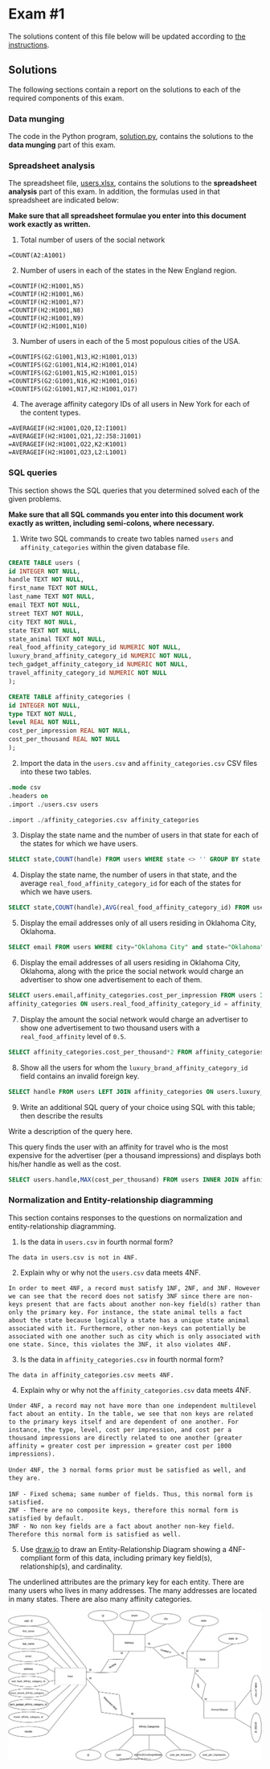 # Exam #1

The solutions content of this file below will be updated according to [the instructions](instructions/instructions.md).

## Solutions

The following sections contain a report on the solutions to each of the required components of this exam.

### Data munging

The code in the Python program, [solution.py](solution.py), contains the solutions to the **data munging** part of this exam.

### Spreadsheet analysis

The spreadsheet file, [users.xlsx](./data/users.xlsx), contains the solutions to the **spreadsheet analysis** part of this exam. In addition, the formulas used in that spreadsheet are indicated below:

**Make sure that all spreadsheet formulae you enter into this document work exactly as written.**

1. Total number of users of the social network

```
=COUNT(A2:A1001)
```

2. Number of users in each of the states in the New England region.

```
=COUNTIF(H2:H1001,N5)
=COUNTIF(H2:H1001,N6)
=COUNTIF(H2:H1001,N7)
=COUNTIF(H2:H1001,N8)
=COUNTIF(H2:H1001,N9)
=COUNTIF(H2:H1001,N10)
```

3. Number of users in each of the 5 most populous cities of the USA.

```
=COUNTIFS(G2:G1001,N13,H2:H1001,O13)
=COUNTIFS(G2:G1001,N14,H2:H1001,O14)
=COUNTIFS(G2:G1001,N15,H2:H1001,O15)
=COUNTIFS(G2:G1001,N16,H2:H1001,O16)
=COUNTIFS(G2:G1001,N17,H2:H1001,O17)
```

4. The average affinity category IDs of all users in New York for each of the content types.

```
=AVERAGEIF(H2:H1001,O20,I2:I1001)
=AVERAGEIF(H2:H1001,O21,J2:J58:J1001)
=AVERAGEIF(H2:H1001,O22,K2:K1001)
=AVERAGEIF(H2:H1001,O23,L2:L1001)
```

### SQL queries

This section shows the SQL queries that you determined solved each of the given problems.

**Make sure that all SQL commands you enter into this document work exactly as written, including semi-colons, where necessary.**

1. Write two SQL commands to create two tables named `users` and `affinity_categories` within the given database file.

```sql
CREATE TABLE users (
id INTEGER NOT NULL,
handle TEXT NOT NULL,
first_name TEXT NOT NULL,
last_name TEXT NOT NULL,
email TEXT NOT NULL,
street TEXT NOT NULL,
city TEXT NOT NULL,
state TEXT NOT NULL,
state_animal TEXT NOT NULL,
real_food_affinity_category_id NUMERIC NOT NULL,
luxury_brand_affinity_category_id NUMERIC NOT NULL,
tech_gadget_affinity_category_id NUMERIC NOT NULL,
travel_affinity_category_id NUMERIC NOT NULL
);
```

```sql
CREATE TABLE affinity_categories (
id INTEGER NOT NULL,
type TEXT NOT NULL,
level REAL NOT NULL,
cost_per_impression REAL NOT NULL,
cost_per_thousand REAL NOT NULL
);
```

2. Import the data in the `users.csv` and `affinity_categories.csv` CSV files into these two tables.

```sql
.mode csv
.headers on
.import ./users.csv users

```

```sql
.import ./affinity_categories.csv affinity_categories
```

3. Display the state name and the number of users in that state for each of the states for which we have users.

```sql
SELECT state,COUNT(handle) FROM users WHERE state <> '' GROUP BY state;
```

4. Display the state name, the number of users in that state, and the average `real_food_affinity_category_id` for each of the states for which we have users.

```sql
SELECT state,COUNT(handle),AVG(real_food_affinity_category_id) FROM users WHERE real_food_affinity_category_id <> '' GROUP BY state;
```

5. Display the email addresses only of all users residing in Oklahoma City, Oklahoma.

```sql
SELECT email FROM users WHERE city="Oklahoma City" and state="Oklahoma"; 
```

6. Display the email addresses of all users residing in Oklahoma City, Oklahoma, along with the price the social network would charge an advertiser to show one advertisement to each of them.

```sql
SELECT users.email,affinity_categories.cost_per_impression FROM users INNER JOIN
affinity_categories ON users.real_food_affinity_category_id = affinity_categories.id WHERE city="Oklahoma City" and state="Oklahoma";
```

7. Display the amount the social network would charge an advertiser to show one advertisement to two thousand users with a `real_food_affinity` level of `0.5`.

```sql
SELECT affinity_categories.cost_per_thousand*2 FROM affinity_categories WHERE type="real_food_affinity" AND level=0.5;
```

8. Show all the users for whom the `luxury_brand_affinity_category_id` field contains an invalid foreign key.

```sql
SELECT handle FROM users LEFT JOIN affinity_categories ON users.luxury_brand_affinity_category_id = affinity_categories.id WHERE affinity_categories.id IS NULL;
```

9. Write an additional SQL query of your choice using SQL with this table; then describe the results

Write a description of the query here.

This query finds the user with an affinity for travel who is the most expensive for the advertiser (per a thousand impressions) and displays both his/her handle as well as the cost.

```sql
SELECT users.handle,MAX(cost_per_thousand) FROM users INNER JOIN affinity_categories ON users.travel_affinity_category_id = affinity_categories.id;
```

### Normalization and Entity-relationship diagramming

This section contains responses to the questions on normalization and entity-relationship diagramming.

1. Is the data in `users.csv` in fourth normal form?

```
The data in users.csv is not in 4NF.
```

2. Explain why or why not the `users.csv` data meets 4NF.

```
In order to meet 4NF, a record must satisfy 1NF, 2NF, and 3NF. However we can see that the record does not satisfy 3NF since there are non-keys present that are facts about another non-key field(s) rather than only the primary key. For instance, the state animal tells a fact about the state because logically a state has a unique state animal associated with it. Furthermore, other non-keys can potentially be associated with one another such as city which is only associated with one state. Since, this violates the 3NF, it also violates 4NF.
```

3. Is the data in `affinity_categories.csv` in fourth normal form?

```
The data in affinity_categories.csv meets 4NF.
```

4. Explain why or why not the `affinity_categories.csv` data meets 4NF.

```
Under 4NF, a record may not have more than one independent multilevel fact about an entity. In the table, we see that non keys are related to the primary keys itself and are dependent of one another. For instance, the type, level, cost per impression, and cost per a thousand impressions are directly related to one another (greater affinity = greater cost per impression = greater cost per 1000 impressions).

Under 4NF, the 3 normal forms prior must be satisfied as well, and they are.

1NF - Fixed schema; same number of fields. Thus, this normal form is satisfied.
2NF - There are no composite keys, therefore this normal form is satisfied by default.
3NF - No non key fields are a fact about another non-key field. Therefore this normal form is satisfied as well.
```

5. Use [draw.io](https://draw.io) to draw an Entity-Relationship Diagram showing a 4NF-compliant form of this data, including primary key field(s), relationship(s), and cardinality.

The underlined attributes are the primary key for each entity. There are many users who lives in many addresses. The many addresses are located in many states. There are also many affinity categories.

![ER Diagram](./images/er_diagram.svg)
